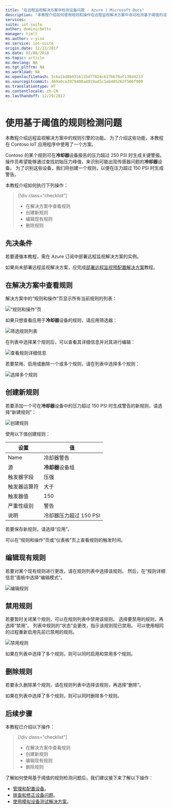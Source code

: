 ```yaml
---
title: "在远程监视解决方案中检测设备问题 - Azure | Microsoft Docs"
description: "本教程介绍如何使用规则和操作在远程监视解决方案中自动检测基于阈值的设备问题。"
services: 
suite: iot-suite
author: dominicbetts
manager: timlt
ms.author: v-yiso
ms.service: iot-suite
origin.date: 12/12/2017
ms.date: 01/08/2018
ms.topic: article
ms.devlang: NA
ms.tgt_pltfrm: NA
ms.workload: NA
ms.openlocfilehash: 5c6a1bd8b9316115d77024c637b678af130d4233
ms.sourcegitcommit: 469a0ce3979408a4919a45c1eb485263f506f900
ms.translationtype: HT
ms.contentlocale: zh-CN
ms.lasthandoff: 12/29/2017
---
```

# <a name="detect-issues-using-threshold-based-rules"></a>使用基于阈值的规则检测问题

本教程介绍远程监视解决方案中的规则引擎的功能。 为了介绍这些功能，本教程在 Contoso IoT 应用程序中使用了一个方案。

Contoso 的某个规则可在**冷却器**设备报告的压力超过 250 PSI 时生成关键警报。 操作员希望能够通过查找初始压力峰值，来识别可能出现传感器问题的**冷却器**设备。 为了识别这些设备，我们将创建一个规则，以便在压力超过 150 PSI 时生成警告。

本教程介绍如何执行下列操作：

>[!div class="checklist"]
> * 在解决方案中查看规则
> * 创建新规则
> * 编辑现有规则
> * 删除规则

## <a name="prerequisites"></a>先决条件

若要遵循本教程，需在 Azure 订阅中部署远程监视解决方案的实例。

如果尚未部署远程监视解决方案，应完成[部署远程监视预配置解决方案](iot-suite-remote-monitoring-deploy.md)教程。

## <a name="view-the-rules-in-your-solution"></a>在解决方案中查看规则

解决方案中的“规则和操作”页显示所有当前规则的列表：

![“规则和操作”页](./media/iot-suite-remote-monitoring-automate/rulesactions.png)

如果只想查看应用于**冷却器**设备的规则，请应用筛选器：

![筛选规则列表](./media/iot-suite-remote-monitoring-automate/rulesactionsfilter.png)

在列表中选择某个规则后，可以查看其详细信息并对其进行编辑：

![查看规则详细信息](./media/iot-suite-remote-monitoring-automate/rulesactionsdetail.png)

若要禁用、启用或删除一个或多个规则，请在列表中选择多个规则：

![选择多个规则](./media/iot-suite-remote-monitoring-automate/rulesactionsmultiselect.png)

## <a name="create-a-new-rule"></a>创建新规则

若要添加一个可在**冷却器**设备中的压力超过 150 PSI 时生成警告的新规则，请选择“新建规则”：

![创建规则](./media/iot-suite-remote-monitoring-automate/rulesactionsnewrule.png)

使用以下值创建规则：

| 设置          | 值                                 |
| ---------------- | ------------------------------------- |
| Name             | 冷却器警告                       |
| 源           | **冷却器**设备组             |
| 触发器字段    | 压强                              |
| 触发器运算符 | 大于                          |
| 触发器值    | 150                                   |
| 严重性级别   | 警告                               |
| 说明      | 冷却器压力超过 150 PSI |

若要保存新规则，请选择“应用”。

可以在“规则和操作”页或“仪表板”页上查看规则的触发时间。

## <a name="edit-an-existing-rule"></a>编辑现有规则

若要对某个现有规则进行更改，请在规则列表中选择该规则。 然后，在“规则详细信息”面板中选择“编辑模式”。

![编辑规则](./media/iot-suite-remote-monitoring-automate/rulesactionsedit.png)

## <a name="disable-a-rule"></a>禁用规则

若要暂时关闭某个规则，可以在规则列表中禁用该规则。 选择要禁用的规则，再选择“禁用”。 列表中规则的“状态”会更改，指示该规则现已禁用。 可以使用相同的过程重新启用先前已禁用的规则。

![禁用规则](./media/iot-suite-remote-monitoring-automate/rulesactionsdisable.png)

如果在列表中选择了多个规则，则可以同时启用和禁用多个规则。

## <a name="delete-a-rule"></a>删除规则

若要永久删除某个规则，请在规则列表中选择该规则，再选择“删除”。

如果在列表中选择了多个规则，则可以同时删除多个规则。

## <a name="next-steps"></a>后续步骤

本教程已介绍以下操作：

<!-- Repeat task list from intro -->
>[!div class="checklist"]
> * 在解决方案中查看规则
> * 创建新规则
> * 编辑现有规则
> * 删除规则

了解如何使用基于阈值的规则检测问题后，我们建议接下来了解以下操作：

* [管理和配置设备](./iot-suite-remote-monitoring-manage.md)。
* [排查和修正设备问题](./iot-suite-remote-monitoring-maintain.md)。
* [使用模拟设备测试解决方案](./iot-suite-remote-monitoring-test.md)。

<!-- Next tutorials in the sequence -->